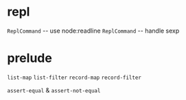 # repl

`ReplCommand` -- use node:readline
`ReplCommand` -- handle sexp

# prelude

`list-map`
`list-filter`
`record-map`
`record-filter`

`assert-equal` & `assert-not-equal`

